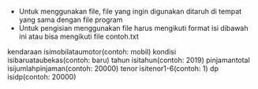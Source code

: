 - Untuk menggunakan file, file yang ingin digunakan ditaruh di tempat yang sama dengan file program
- Untuk pengisian menggunakan file harus mengikuti format isi dibawah ini atau bisa mengikuti file contoh.txt

kendaraan isimobilataumotor(contoh: mobil)
kondisi isibaruataubekas(contoh: baru)
tahun isitahun(contoh: 2019)
pinjamantotal isijumlahpinjaman(contoh: 20000)
tenor isitenor1-6(contoh: 1)
dp isidp(contoh: 20000)